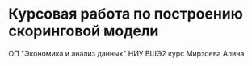 # Курсовая работа по построению скоринговой модели
ОП "Экономика и анализ данных" НИУ ВШЭ2 курс Мирзоева Алина
